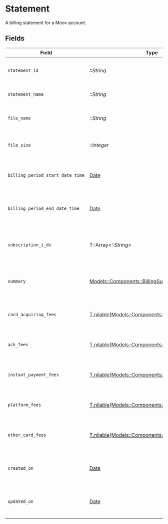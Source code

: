 # Statement

A billing statement for a Moov account.


## Fields

| Field                                                                                          | Type                                                                                           | Required                                                                                       | Description                                                                                    |
| ---------------------------------------------------------------------------------------------- | ---------------------------------------------------------------------------------------------- | ---------------------------------------------------------------------------------------------- | ---------------------------------------------------------------------------------------------- |
| `statement_id`                                                                                 | *::String*                                                                                     | :heavy_check_mark:                                                                             | The unique identifier for the statement.                                                       |
| `statement_name`                                                                               | *::String*                                                                                     | :heavy_check_mark:                                                                             | The name of the statement.                                                                     |
| `file_name`                                                                                    | *::String*                                                                                     | :heavy_check_mark:                                                                             | The name of the statement file.                                                                |
| `file_size`                                                                                    | *::Integer*                                                                                    | :heavy_check_mark:                                                                             | The size of the statement file in bytes.                                                       |
| `billing_period_start_date_time`                                                               | [Date](https://ruby-doc.org/stdlib-2.6.1/libdoc/date/rdoc/Date.html)                           | :heavy_check_mark:                                                                             | The start date and time of the billing period.                                                 |
| `billing_period_end_date_time`                                                                 | [Date](https://ruby-doc.org/stdlib-2.6.1/libdoc/date/rdoc/Date.html)                           | :heavy_check_mark:                                                                             | The end date and time of the billing period.                                                   |
| `subscription_i_ds`                                                                            | T::Array<*::String*>                                                                           | :heavy_check_mark:                                                                             | List of subscription IDs associated with this statement.                                       |
| `summary`                                                                                      | [Models::Components::BillingSummary](../../models/shared/billingsummary.md)                    | :heavy_check_mark:                                                                             | A summary of all fees included in this statement.                                              |
| `card_acquiring_fees`                                                                          | [T.nilable(Models::Components::CardAcquiringFees)](../../models/shared/cardacquiringfees.md)   | :heavy_minus_sign:                                                                             | A detailed breakdown of card acquiring fees.                                                   |
| `ach_fees`                                                                                     | [T.nilable(Models::Components::ACHFees)](../../models/shared/achfees.md)                       | :heavy_minus_sign:                                                                             | A detailed breakdown of ACH fees.                                                              |
| `instant_payment_fees`                                                                         | [T.nilable(Models::Components::InstantPaymentFees)](../../models/shared/instantpaymentfees.md) | :heavy_minus_sign:                                                                             | A detailed breakdown of instant payment fees.                                                  |
| `platform_fees`                                                                                | [T.nilable(Models::Components::PlatformFees)](../../models/shared/platformfees.md)             | :heavy_minus_sign:                                                                             | A detailed breakdown of platform fees.                                                         |
| `other_card_fees`                                                                              | [T.nilable(Models::Components::OtherCardFees)](../../models/shared/othercardfees.md)           | :heavy_minus_sign:                                                                             | A detailed breakdown of other card-related fees.                                               |
| `created_on`                                                                                   | [Date](https://ruby-doc.org/stdlib-2.6.1/libdoc/date/rdoc/Date.html)                           | :heavy_check_mark:                                                                             | The date and time the statement was created.                                                   |
| `updated_on`                                                                                   | [Date](https://ruby-doc.org/stdlib-2.6.1/libdoc/date/rdoc/Date.html)                           | :heavy_check_mark:                                                                             | The date and time the statement was last updated.                                              |
